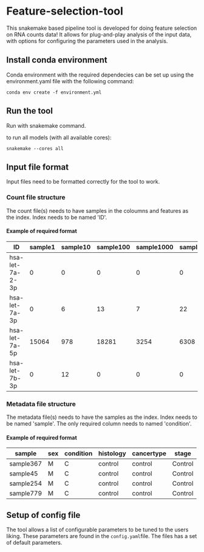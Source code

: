 # Feature-selection-tool
This snakemake based pipeline tool is developed for doing feature selection on RNA counts data! It allows for plug-and-play analysis of the input data, with options for configuring the parameters used in the analysis.

## Install conda environment
Conda environment with the required dependecies can be set up using the environment.yaml file with the following command:

```
conda env create -f environment.yml
```
 
## Run the tool
Run with snakemake command.

to run all models (with all available cores):
```
snakemake --cores all
```


## Input file format
Input files need to be formatted correctly for the tool to work. 

### Count file structure
The count file(s) needs to have samples in the coloumns and features as the index. Index needs to be named 'ID'.

#### Example of required format

| ID              | sample1 | sample10 | sample100 | sample1000 | sample1001 |
|-----------------|---------|----------|-----------|------------|------------|
| hsa-let-7a-2-3p |    0    |    0     |     0     |     0      |     0      |
| hsa-let-7a-3p   |    0    |    6     |    13     |     7      |    22      |
| hsa-let-7a-5p   |  15064  |   978    |   18281   |   3254     |   6308     |
| hsa-let-7b-3p   |    0    |    12    |     0     |     0      |     0      |

### Metadata file structure
The metadata file(s) needs to have the samples as the index. Index needs to be named 'sample'. The only required column needs to named 'condition'. 

#### Example of required format
| sample    | sex | condition | histology | cancertype | stage   |
|-----------|-----|-----------|-----------|------------|---------|
| sample367 | M   | C         | control   | control    | Control |
| sample45  | M   | C         | control   | control    | Control |
| sample254 | M   | C         | control   | control    | Control |
| sample779 | M   | C         | control   | control    | Control |

## Setup of config file
The tool allows a list of configurable parameters to be tuned to the users liking. These parameters are found in the ```config.yaml```file. The files has a set of default parameters.
